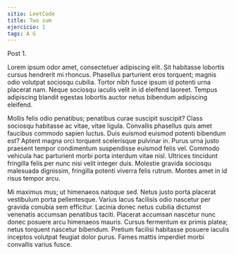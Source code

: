 ```yaml
---
sitio: LeetCode
title: Two sum
ejercicio: 1
tags: A G
---
```

Post 1.

Lorem ipsum odor amet, consectetuer adipiscing elit. Sit habitasse lobortis cursus hendrerit mi rhoncus. Phasellus parturient eros torquent; magnis odio volutpat sociosqu cubilia. Tortor nibh fusce ipsum id potenti urna placerat nam. Neque sociosqu iaculis velit in id eleifend laoreet. Tempus adipiscing blandit egestas lobortis auctor netus bibendum adipiscing eleifend.

<!--end_excerpt-->

Mollis felis odio penatibus; penatibus curae suscipit suscipit? Class sociosqu habitasse ac vitae, vitae ligula. Convallis phasellus quis amet faucibus commodo sapien luctus. Duis euismod euismod potenti bibendum est? Aptent magna orci torquent scelerisque pulvinar in. Purus urna justo praesent tempor condimentum suspendisse euismod felis vel. Commodo vehicula hac parturient morbi porta interdum vitae nisl. Ultrices tincidunt fringilla felis per nunc nisi velit integer duis. Molestie gravida sociosqu malesuada dignissim, fringilla potenti viverra felis rutrum. Montes amet in id risus tempor arcu.

Mi maximus mus; ut himenaeos natoque sed. Netus justo porta placerat vestibulum porta pellentesque. Varius lacus facilisis odio nascetur per gravida conubia sem efficitur. Lacinia donec netus cubilia dictumst venenatis accumsan penatibus taciti. Placerat accumsan nascetur nunc donec posuere arcu himenaeos mauris. Cursus fermentum ex primis platea; netus torquent nascetur bibendum. Pretium facilisi habitasse posuere iaculis inceptos volutpat feugiat dolor purus. Fames mattis imperdiet morbi convallis varius fusce.